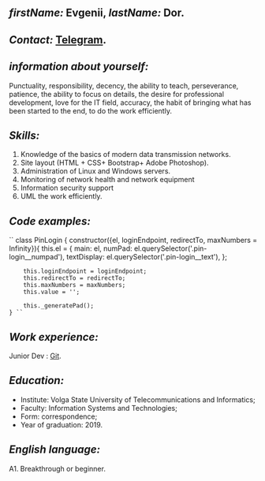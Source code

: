 ## *firstName:* Evgenii, *lastName:* Dor.
## *Contact:* [Telegram](https://t.me/EvgeAlex'telegram').
## *information about yourself:* 
Punctuality, responsibility, decency, the ability to teach, perseverance, patience, the ability to focus on details, the desire for professional development, love                  for the IT field, accuracy, the habit of bringing what has been started to the end, to do the work efficiently.
## *Skills:*  
1.  Knowledge of the basics of modern data transmission networks. 
2.  Site layout (HTML + CSS+ Bootstrap+ Adobe Photoshop).
3.  Administration of Linux and Windows servers.
4.  Monitoring of network health and network equipment
5.  Information security support
6.  UML
the work efficiently.
## *Code examples:*
`` class PinLogin {
    constructor({el, loginEndpoint, redirectTo, maxNumbers = Infinity}){
        this.el = {
            main: el,
            numPad: el.querySelector('.pin-login__numpad'),
            textDisplay: el.querySelector('.pin-login__text'),
        };

        this.loginEndpoint = loginEndpoint;
        this.redirectTo = redirectTo;
        this.maxNumbers = maxNumbers;
        this.value = '';

        this._generatePad();
    } ``

## *Work experience:*
Junior Dev : [Git](https://github.com/BorisVian1/testingApp 'GitHub').
## *Education:*
* Institute: Volga State University of Telecommunications and Informatics;
* Faculty: Information Systems and Technologies;
* Form: correspondence;
* Year of graduation: 2019.
## *English language:*
А1. Breakthrough or beginner.